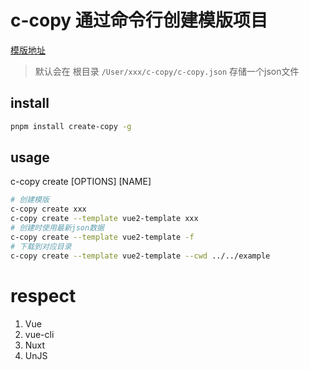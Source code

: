 # c-copy 通过命令行创建模版项目

[模版地址](https://github.com/xjccc-team/template-infos/blob/main/templates.json)


> 默认会在 根目录 `/User/xxx/c-copy/c-copy.json` 存储一个json文件

## install

```bash
pnpm install create-copy -g
```


## usage

c-copy create [OPTIONS] [NAME]

```bash
# 创建模版
c-copy create xxx
c-copy create --template vue2-template xxx
# 创建时使用最新json数据
c-copy create --template vue2-template -f
# 下载到对应目录
c-copy create --template vue2-template --cwd ../../example

```

# respect

1. Vue
2. vue-cli
3. Nuxt
4. UnJS